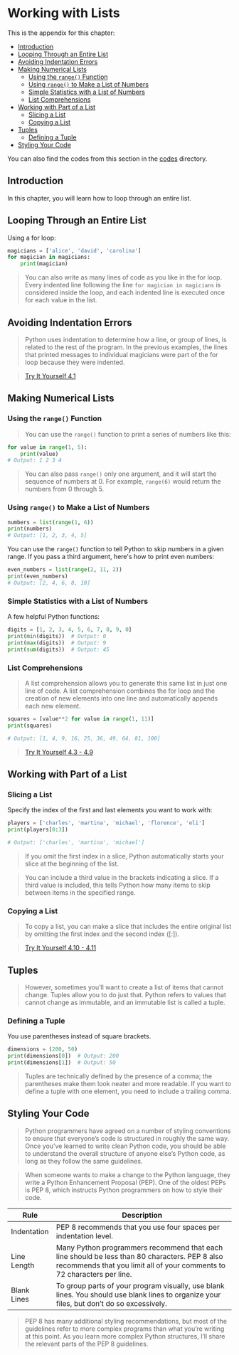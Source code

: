 # Working with Lists  

This is the appendix for this chapter:

- [Introduction](#introduction)
- [Looping Through an Entire List](#looping-through-an-entire-list)
- [Avoiding Indentation Errors](#avoiding-indentation-errors)
- [Making Numerical Lists](#making-numerical-lists)
    - [Using the `range()` Function](#using-the-range-function)
    - [Using `range()` to Make a List of Numbers](#using-range-to-make-a-list-of-numbers)
    - [Simple Statistics with a List of Numbers](#simple-statistics-with-a-list-of-numbers)
    - [List Comprehensions](#list-comprehensions)
- [Working with Part of a List](#working-with-part-of-a-list)
    - [Slicing a List](#slicing-a-list)
    - [Copying a List](#copying-a-list)
- [Tuples](#tuples)
    - [Defining a Tuple](#defining-a-tuple)
- [Styling Your Code](#styling-your-code)

You can also find the codes from this section in the [codes](./codes) directory.

## Introduction  

In this chapter, you will learn how to loop through an entire list.

## Looping Through an Entire List  

Using a for loop:

```python
magicians = ['alice', 'david', 'carolina']
for magician in magicians:
    print(magician)
```

> You can also write as many lines of code as you like in the for loop. Every indented line following the line `for magician in magicians` is considered inside the loop, and each indented line is executed once for each value in the list.

## Avoiding Indentation Errors  

> Python uses indentation to determine how a line, or group of lines, is related to the rest of the program. In the previous examples, the lines that printed messages to individual magicians were part of the for loop because they were indented.

> [Try It Yourself 4.1](./codes/)

## Making Numerical Lists  

### Using the `range()` Function  

> You can use the `range()` function to print a series of numbers like this:  

```python
for value in range(1, 5):
    print(value)
# Output: 1 2 3 4
```

> You can also pass `range()` only one argument, and it will start the sequence of numbers at 0. For example, `range(6)` would return the numbers from 0 through 5.

### Using `range()` to Make a List of Numbers  

```python
numbers = list(range(1, 6))
print(numbers)
# Output: [1, 2, 3, 4, 5]
```

You can use the `range()` function to tell Python to skip numbers in a given range. If you pass a third argument, here's how to print even numbers:

```python
even_numbers = list(range(2, 11, 2))
print(even_numbers)
# Output: [2, 4, 6, 8, 10]
```

### Simple Statistics with a List of Numbers  

A few helpful Python functions:

```python
digits = [1, 2, 3, 4, 5, 6, 7, 8, 9, 0]
print(min(digits))  # Output: 0
print(max(digits))  # Output: 9
print(sum(digits))  # Output: 45
```

### List Comprehensions  

> A list comprehension allows you to generate this same list in just one line of code. A list comprehension combines the for loop and the creation of new elements into one line and automatically appends each new element.

```python
squares = [value**2 for value in range(1, 11)]
print(squares)

# Output: [1, 4, 9, 16, 25, 36, 49, 64, 81, 100]
```

> [Try It Yourself 4.3 - 4.9](./codes/)

## Working with Part of a List  

### Slicing a List  

Specify the index of the first and last elements you want to work with:

```python
players = ['charles', 'martina', 'michael', 'florence', 'eli']
print(players[0:3])

# Output: ['charles', 'martina', 'michael']
```

> If you omit the first index in a slice, Python automatically starts your slice at the beginning of the list.

> You can include a third value in the brackets indicating a slice. If a third value is included, this tells Python how many items to skip between items in the specified range.

### Copying a List  

> To copy a list, you can make a slice that includes the entire original list by omitting the first index and the second index ([:]).

> [Try It Yourself 4.10 - 4.11](./codes/)

## Tuples  

> However, sometimes you’ll want to create a list of items that cannot change. Tuples allow you to do just that. Python refers to values that cannot change as immutable, and an immutable list is called a tuple.

### Defining a Tuple  

You use parentheses instead of square brackets.

```python
dimensions = (200, 50)
print(dimensions[0])  # Output: 200
print(dimensions[1])  # Output: 50
```

> Tuples are technically defined by the presence of a comma; the parentheses make them look neater and more readable. If you want to define a tuple with one element, you need to include a trailing comma.

## Styling Your Code  

> Python programmers have agreed on a number of styling conventions to ensure that everyone’s code is structured in roughly the same way. Once you’ve learned to write clean Python code, you should be able to understand the overall structure of anyone else’s Python code, as long as they follow the same guidelines.

> When someone wants to make a change to the Python language, they write a Python Enhancement Proposal (PEP). One of the oldest PEPs is PEP 8, which instructs Python programmers on how to style their code.

| Rule | Description |
| --- | --- |
| Indentation | PEP 8 recommends that you use four spaces per indentation level. |
| Line Length | Many Python programmers recommend that each line should be less than 80 characters. PEP 8 also recommends that you limit all of your comments to 72 characters per line. |
| Blank Lines | To group parts of your program visually, use blank lines. You should use blank lines to organize your files, but don’t do so excessively. |

> PEP 8 has many additional styling recommendations, but most of the guidelines refer to more complex programs than what you’re writing at this point. As you learn more complex Python structures, I’ll share the relevant parts of the PEP 8 guidelines.